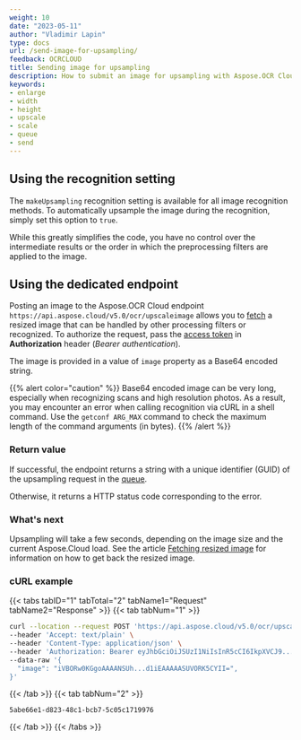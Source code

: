 ```yaml
---
weight: 10
date: "2023-05-11"
author: "Vladimir Lapin"
type: docs
url: /send-image-for-upsampling/
feedback: OCRCLOUD
title: Sending image for upsampling
description: How to submit an image for upsampling with Aspose.OCR Cloud API.
keywords:
- enlarge
- width
- height
- upscale
- scale
- queue
- send
---
```


## Using the recognition setting

The `makeUpsampling` recognition setting is available for all image recognition methods. To automatically upsample the image during the recognition, simply set this option to `true`.

While this greatly simplifies the code, you have no control over the intermediate results or the order in which the preprocessing filters are applied to the image.

## Using the dedicated endpoint

Posting an image to the Aspose.OCR Cloud endpoint `https://api.aspose.cloud/v5.0/ocr/upscaleimage` allows you to [fetch](/ocr/fetch-upsampling-result/) a resized image that can be handled by other processing filters or recognized. To authorize the request, pass the [access token](/ocr/authorization/) in **Authorization** header (_Bearer authentication_).

The image is provided in a value of `image` property as a Base64 encoded string.

{{% alert color="caution" %}}
Base64 encoded image can be very long, especially when recognizing scans and high resolution photos. As a result, you may encounter an error when calling recognition via cURL in a shell command. Use the `getconf ARG_MAX` command to check the maximum length of the command arguments (in bytes).
{{% /alert %}}

### Return value

If successful, the endpoint returns a string with a unique identifier (GUID) of the upsampling request in the [queue](/ocr/recognition-workflow/).

Otherwise, it returns a HTTP status code corresponding to the error.

### What's next

Upsampling will take a few seconds, depending on the image size and the current Aspose.Cloud load. See the article [Fetching resized image](/ocr/fetch-upsampling-result/) for information on how to get back the resized image.

### cURL example

{{< tabs tabID="1" tabTotal="2" tabName1="Request" tabName2="Response" >}}
{{< tab tabNum="1" >}}
```bash
curl --location --request POST 'https://api.aspose.cloud/v5.0/ocr/upscaleimage' \
--header 'Accept: text/plain' \
--header 'Content-Type: application/json' \
--header 'Authorization: Bearer eyJhbGciOiJSUzI1NiIsInR5cCI6IkpXVCJ9...HaRYOxBcCRCPLnrFCVXpw7UA' \
--data-raw '{
  "image": "iVBORw0KGgoAAAANSUh...d1iEAAAAASUVORK5CYII=",
}'
```
{{< /tab >}}
{{< tab tabNum="2" >}}
```
5abe66e1-d823-48c1-bcb7-5c05c1719976
```
{{< /tab >}}
{{< /tabs >}}
